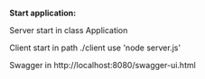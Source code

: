 **Start application:**

Server start in class Application

Client start in path ./client use 'node server.js'

Swagger in http://localhost:8080/swagger-ui.html